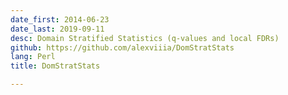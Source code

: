 ```yaml
---
date_first: 2014-06-23
date_last: 2019-09-11
desc: Domain Stratified Statistics (q-values and local FDRs)
github: https://github.com/alexviiia/DomStratStats
lang: Perl
title: DomStratStats

---
```

